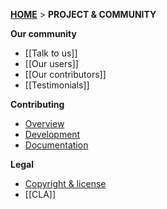 **[HOME](Home)** > **PROJECT & COMMUNITY**

**Our community**
- [[Talk to us]]  
- [[Our users]]  
- [[Our contributors]] 
- [[Testimonials]]  

**Contributing**
- [Overview](Contributing)
- [Development](Contributing-to-development)
- [Documentation](Contributing-to-documentation)

**Legal**
- [Copyright & license](Copyright-and-license)  
- [[CLA]]